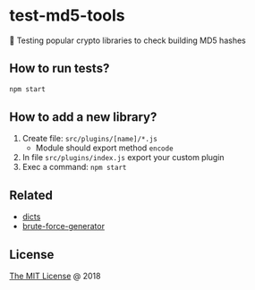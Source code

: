 # test-md5-tools

:ledger: Testing popular crypto libraries to check building MD5 hashes

## How to run tests?

```bash
npm start
```

## How to add a new library?

1. Create file: `src/plugins/[name]/*.js`
    + Module should export method `encode`
2. In file `src/plugins/index.js` export your custom plugin
3. Exec a command: `npm start`

## Related

* [dicts](https://github.com/piecioshka/dicts)
* [brute-force-generator](https://github.com/piecioshka/brute-force-generator)

## License

[The MIT License](http://piecioshka.mit-license.org) @ 2018
